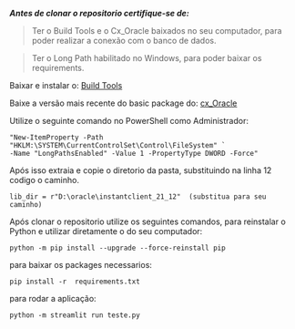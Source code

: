 ***Antes de clonar o repositorio certifique-se de:***

> Ter o Build Tools e o Cx_Oracle baixados no seu computador, para poder realizar a conexão com o banco de dados.

> Ter o Long Path habilitado no Windows, para poder baixar os requirements.

Baixar e instalar o: [Build Tools](https://visualstudio.microsoft.com/pt-br/visual-cpp-build-tools/)

Baixe a versão mais recente do basic package do: [cx_Oracle](https://www.oracle.com/database/technologies/instant-client/winx64-64-downloads.html)



Utilize o seguinte comando no PowerShell como Administrador:

```
"New-ItemProperty -Path "HKLM:\SYSTEM\CurrentControlSet\Control\FileSystem" `
-Name "LongPathsEnabled" -Value 1 -PropertyType DWORD -Force"
```




Após isso extraia e copie o diretorio da pasta, substituindo na linha 12 codigo o caminho.
```
lib_dir = r"D:\oracle\instantclient_21_12"  (substitua para seu caminho)
```



Após clonar o repositorio utilize os seguintes comandos, para reinstalar o Python e utilizar diretamente o do seu computador:

```
python -m pip install --upgrade --force-reinstall pip
```
para baixar os packages necessarios:

```
pip install -r  requirements.txt
```

para rodar a aplicação:

```
python -m streamlit run teste.py
```




